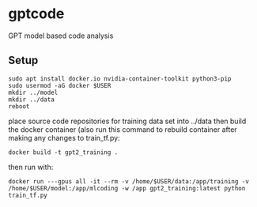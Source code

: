 # gptcode
GPT model based code analysis

## Setup

```
sudo apt install docker.io nvidia-container-toolkit python3-pip
sudo usermod -aG docker $USER
mkdir ../model
mkdir ../data
reboot
```

place source code repositories for training data set into ../data then build the docker container (also run this command to rebuild container after making any changes to train_tf.py:

`docker build -t gpt2_training .`

then run with:

`docker run ---gpus all -it --rm -v /home/$USER/data:/app/training -v /home/$USER/model:/app/mlcoding -w /app gpt2_training:latest python train_tf.py`
